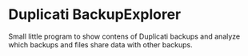 # Duplicati BackupExplorer

Small little program to show contens of Duplicati backups and analyze which backups and files share data with other backups.